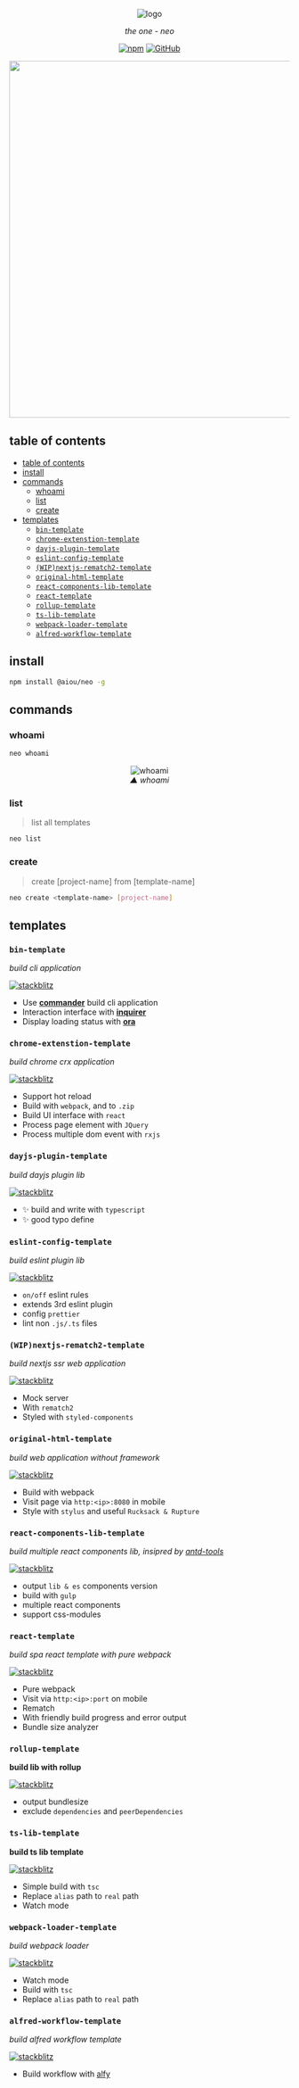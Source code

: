 <div align="center">

![logo](/docs/logo.png)

*the one - neo*

[![npm](https://img.shields.io/npm/v/@aiou/neo)](https://github.com/JiangWeixian/templates/tree/master/packages/core) [![GitHub](https://img.shields.io/github/license/jiangweixian/templates)](https://github.com/JiangWeixian/templates/tree/master/packages/core)

<img src="https://user-images.githubusercontent.com/6839576/83341699-f436dc00-a318-11ea-9cf5-60b4ee16cfa7.gif" width="640" />

</div>


## table of contents

- [table of contents](#table-of-contents)
- [install](#install)
- [commands](#commands)
  - [whoami](#whoami)
  - [list](#list)
  - [create](#create)
- [templates](#templates)
  - [`bin-template`](#bin-template)
  - [`chrome-extenstion-template`](#chrome-extenstion-template)
  - [`dayjs-plugin-template`](#dayjs-plugin-template)
  - [`eslint-config-template`](#eslint-config-template)
  - [`(WIP)nextjs-rematch2-template`](#wipnextjs-rematch2-template)
  - [`original-html-template`](#original-html-template)
  - [`react-components-lib-template`](#react-components-lib-template)
  - [`react-template`](#react-template)
  - [`rollup-template`](#rollup-template)
  - [`ts-lib-template`](#ts-lib-template)
  - [`webpack-loader-template`](#webpack-loader-template)
  - [`alfred-workflow-template`](#alfred-workflow-template)

## install

```bash
npm install @aiou/neo -g
```

## commands

### whoami

```bash
neo whoami
```

<div align='center'>

![whoami](/packages/core/src/assets/neo.jpg)  
*▲ whoami*

</div>

### list
> list all templates

```bash
neo list
```

### create
> create [project-name] from [template-name]

```bash
neo create <template-name> [project-name]
```

## templates

### `bin-template`

*build cli application*

[![stackblitz](https://img.shields.io/badge/%E2%9A%A1%EF%B8%8Fstackblitz-online-blue)](https://stackblitz.com/github/JiangWeixian/templates/tree/master/packages/bin-template)

- Use [**commander**](https://github.com/tj/commander.js/) build cli application
- Interaction interface with [**inquirer**](https://github.com/SBoudrias/Inquirer.js/)
- Display loading status with [**ora**](https://github.com/sindresorhus/ora)

### `chrome-extenstion-template`

*build chrome crx application*

[![stackblitz](https://img.shields.io/badge/%E2%9A%A1%EF%B8%8Fstackblitz-online-blue)](https://stackblitz.com/github/JiangWeixian/templates/tree/master/packages/chrome-extenstion-template)

* Support hot reload
* Build with `webpack`, and to `.zip`
* Build UI interface with `react`
* Process page element with `JQuery`
* Process multiple dom event with `rxjs`

### `dayjs-plugin-template`

*build dayjs plugin lib*

[![stackblitz](https://img.shields.io/badge/%E2%9A%A1%EF%B8%8Fstackblitz-online-blue)](https://stackblitz.com/github/JiangWeixian/templates/tree/master/packages/dayjs-plugin-template)

- ✨ build and write with `typescript`
- ✨ good typo define

### `eslint-config-template`

*build eslint plugin lib*

[![stackblitz](https://img.shields.io/badge/%E2%9A%A1%EF%B8%8Fstackblitz-online-blue)](https://stackblitz.com/github/JiangWeixian/templates/tree/master/packages/eslint-config-template)
- `on/off` eslint rules
- extends 3rd eslint plugin
- config `prettier`
- lint non `.js/.ts` files


### `(WIP)nextjs-rematch2-template`

*build nextjs ssr web application*

[![stackblitz](https://img.shields.io/badge/%E2%9A%A1%EF%B8%8Fstackblitz-online-blue)](https://stackblitz.com/github/JiangWeixian/templates/tree/master/packages/nextjs-rematch2-template)

- Mock server
- With `rematch2`
- Styled with `styled-components`

### `original-html-template`

*build web application without framework*

[![stackblitz](https://img.shields.io/badge/%E2%9A%A1%EF%B8%8Fstackblitz-online-blue)](https://stackblitz.com/github/JiangWeixian/templates/tree/master/packages/original-html-template)

- Build with webpack
- Visit page via `http:<ip>:8080` in mobile
- Style with `stylus` and useful `Rucksack & Rupture`

### `react-components-lib-template`
*build multiple react components lib, insipred by [antd-tools](https://github.com/ant-design/antd-tools)*

[![stackblitz](https://img.shields.io/badge/%E2%9A%A1%EF%B8%8Fstackblitz-online-blue)](https://stackblitz.com/github/JiangWeixian/templates/tree/master/packages/react-components-lib-template)

- output `lib & es` components version
- build with `gulp`
- multiple react components
- support css-modules

### `react-template`

*build spa react template with pure webpack*

[![stackblitz](https://img.shields.io/badge/%E2%9A%A1%EF%B8%8Fstackblitz-online-blue)](https://stackblitz.com/github/JiangWeixian/templates/tree/master/packages/react-template)

- Pure webpack
- Visit via `http:<ip>:port` on mobile
- Rematch
- With friendly build progress and error output
- Bundle size analyzer

### `rollup-template`
**build lib with rollup**

[![stackblitz](https://img.shields.io/badge/%E2%9A%A1%EF%B8%8Fstackblitz-online-blue)](https://stackblitz.com/github/JiangWeixian/templates/tree/master/packages/rollup-template)

- output bundlesize
- exclude `dependencies` and `peerDependencies`
  
### `ts-lib-template`
**build ts lib template**

[![stackblitz](https://img.shields.io/badge/%E2%9A%A1%EF%B8%8Fstackblitz-online-blue)](https://stackblitz.com/github/JiangWeixian/templates/tree/master/packages/ts-lib-template)

- Simple build with `tsc`
- Replace `alias` path to `real` path
- Watch mode

### `webpack-loader-template`
*build webpack loader*

[![stackblitz](https://img.shields.io/badge/%E2%9A%A1%EF%B8%8Fstackblitz-online-blue)](https://stackblitz.com/github/JiangWeixian/templates/tree/master/packages/webpack-loader-template)

- Watch mode
- Build with `tsc`
- Replace `alias` path to `real` path

### `alfred-workflow-template`
*build alfred workflow template*

[![stackblitz](https://img.shields.io/badge/%E2%9A%A1%EF%B8%8Fstackblitz-online-blue)](https://stackblitz.com/github/JiangWeixian/templates/tree/master/packages/alfred-workflow-template)

- Build workflow with [alfy](https://github.com/sindresorhus/alfy)
